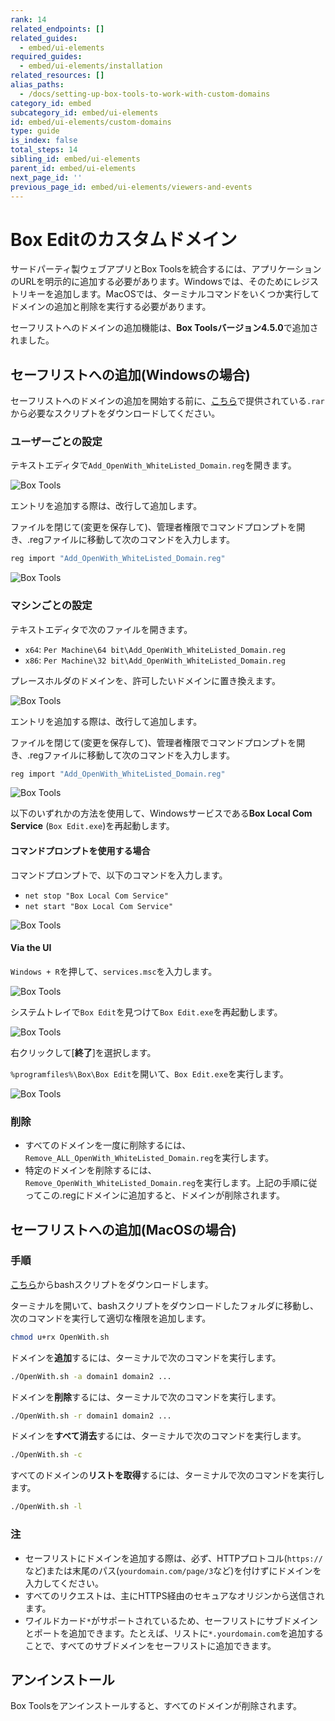 ```yaml
---
rank: 14
related_endpoints: []
related_guides:
  - embed/ui-elements
required_guides:
  - embed/ui-elements/installation
related_resources: []
alias_paths:
  - /docs/setting-up-box-tools-to-work-with-custom-domains
category_id: embed
subcategory_id: embed/ui-elements
id: embed/ui-elements/custom-domains
type: guide
is_index: false
total_steps: 14
sibling_id: embed/ui-elements
parent_id: embed/ui-elements
next_page_id: ''
previous_page_id: embed/ui-elements/viewers-and-events
---
```

# Box Editのカスタムドメイン

サードパーティ製ウェブアプリとBox Toolsを統合するには、アプリケーションのURLを明示的に追加する必要があります。Windowsでは、そのためにレジストリキーを追加します。MacOSでは、ターミナルコマンドをいくつか実行してドメインの追加と削除を実行する必要があります。

<Message>

セーフリストへのドメインの追加機能は、**Box Toolsバージョン4.5.0**で追加されました。

</Message>

## セーフリストへの追加(Windowsの場合)

セーフリストへのドメインの追加を開始する前に、[こちら](https://cloud.box.com/s/kvc9cysgq1y2yldpvciwlpt7093ho78l)で提供されている`.rar`から必要なスクリプトをダウンロードしてください。

### ユーザーごとの設定

テキストエディタで`Add_OpenWith_WhiteListed_Domain.reg`を開きます。

<ImageFrame border>

![Box Tools](./images/box-tools-1.png)

</ImageFrame>

<Message>

エントリを追加する際は、改行して追加します。

</Message>

ファイルを閉じて(変更を保存して)、管理者権限でコマンドプロンプトを開き、.regファイルに移動して次のコマンドを入力します。

```sh
reg import "Add_OpenWith_WhiteListed_Domain.reg"
```

<ImageFrame border>

![Box Tools](./images/box-tools-3.png)

</ImageFrame>

### マシンごとの設定

テキストエディタで次のファイルを開きます。

* `x64`: `Per Machine\64 bit\Add_OpenWith_WhiteListed_Domain.reg`
* `x86`: `Per Machine\32 bit\Add_OpenWith_WhiteListed_Domain.reg`

プレースホルダのドメインを、許可したいドメインに置き換えます。

<ImageFrame border>

![Box Tools](./images/box-tools-4.png)

</ImageFrame>

<Message>

エントリを追加する際は、改行して追加します。

</Message>

ファイルを閉じて(変更を保存して)、管理者権限でコマンドプロンプトを開き、.regファイルに移動して次のコマンドを入力します。

```sh
reg import "Add_OpenWith_WhiteListed_Domain.reg"
```

<ImageFrame border>

![Box Tools](./images/box-tools-6.png)

</ImageFrame>

以下のいずれかの方法を使用して、Windowsサービスである**Box Local Com Service** (`Box Edit.exe`)を再起動します。

#### コマンドプロンプトを使用する場合

コマンドプロンプトで、以下のコマンドを入力します。

* `net stop "Box Local Com Service"`
* `net start "Box Local Com Service"`

<ImageFrame border>

![Box Tools](./images/box-tools-7.png)

</ImageFrame>

#### Via the UI

`Windows + R`を押して、`services.msc`を入力します。

<ImageFrame border>

![Box Tools](./images/box-tools-8.png)

</ImageFrame>

システムトレイで`Box Edit`を見つけて`Box Edit.exe`を再起動します。

<ImageFrame border>

![Box Tools](./images/box-tools-9.png)

</ImageFrame>

右クリックして\[**終了**]を選択します。

`%programfiles%\Box\Box Edit`を開いて、`Box Edit.exe`を実行します。

<ImageFrame border>

![Box Tools](./images/box-tools-10.png)

</ImageFrame>

### 削除

* すべてのドメインを一度に削除するには、`Remove_ALL_OpenWith_WhiteListed_Domain.reg`を実行します。
* 特定のドメインを削除するには、`Remove_OpenWith_WhiteListed_Domain.reg`を実行します。上記の手順に従ってこの.regにドメインに追加すると、ドメインが削除されます。

## セーフリストへの追加(MacOSの場合)

### 手順

[こちら](https://cloud.box.com/s/z5qhc7rts6mzrhzfx6cpxeb5ed4ve5u6)からbashスクリプトをダウンロードします。

ターミナルを開いて、bashスクリプトをダウンロードしたフォルダに移動し、次のコマンドを実行して適切な権限を追加します。

```sh
chmod u+rx OpenWith.sh
```

ドメインを**追加**するには、ターミナルで次のコマンドを実行します。

```sh
./OpenWith.sh -a domain1 domain2 ...
```

ドメインを**削除**するには、ターミナルで次のコマンドを実行します。

```sh
./OpenWith.sh -r domain1 domain2 ...
```

ドメインを**すべて消去**するには、ターミナルで次のコマンドを実行します。

```sh
./OpenWith.sh -c
```

すべてのドメインの**リストを取得**するには、ターミナルで次のコマンドを実行します。

```sh
./OpenWith.sh -l
```

### 注

* セーフリストにドメインを追加する際は、必ず、HTTPプロトコル(`https://`など)または末尾のパス(`yourdomain.com/page/3`など)を付けずにドメインを入力してください。
* すべてのリクエストは、主にHTTPS経由のセキュアなオリジンから送信されます。
* ワイルドカード`*`がサポートされているため、セーフリストにサブドメインとポートを追加できます。たとえば、リストに`*.yourdomain.com`を追加することで、すべてのサブドメインをセーフリストに追加できます。

## アンインストール

Box Toolsをアンインストールすると、すべてのドメインが削除されます。
